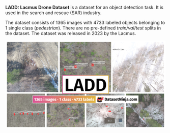 **LADD: Lacmus Drone Dataset** is a dataset for an object detection task. It is used in the search and rescue (SAR) industry. 

The dataset consists of 1365 images with 4733 labeled objects belonging to 1 single class (*pedestrian*). There are no pre-defined <i>train/val/test</i> splits in the dataset. The dataset was released in 2023 by the Lacmus.

<img src="https://github.com/dataset-ninja/lacmus-drone-dataset/raw/main/visualizations/poster.png">
